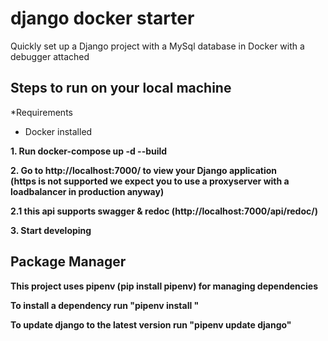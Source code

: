 # django docker starter

Quickly set up a Django project with a MySql database in Docker with a debugger attached <br>

<h2>Steps to run on your local machine</h2>
<p>*Requirements </p>
<ul>
  <li>Docker installed</li>
</ul>
<p><b>1.<b/> Run docker-compose up -d --build</p>
<p><b>2.<b/> Go to http://localhost:7000/ to view your Django application <br/> (https is not supported we expect you to use a proxyserver with a loadbalancer in production anyway)</p>
<p><b>2.1<b/> this api supports swagger & redoc (http://localhost:7000/api/redoc/)</p>
<p><b>3.<b/> Start developing</p>


<h2>Package Manager</h2>
<p>This project uses pipenv (pip install pipenv) for managing dependencies
<p>To install a dependency run "pipenv install <package>"
<p>To update django to the latest version run "pipenv update django"</p>


